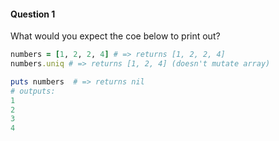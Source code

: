 #### Question 1

What would you expect the coe below to print out?
```ruby
numbers = [1, 2, 2, 4] # => returns [1, 2, 2, 4]
numbers.uniq # => returns [1, 2, 4] (doesn't mutate array)

puts numbers  # => returns nil
# outputs:
1
2
3 
4
```

